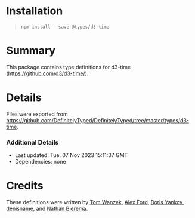 # Installation

> `npm install --save @types/d3-time`

# Summary

This package contains type definitions for d3-time (https://github.com/d3/d3-time/).

# Details

Files were exported from https://github.com/DefinitelyTyped/DefinitelyTyped/tree/master/types/d3-time.

### Additional Details

- Last updated: Tue, 07 Nov 2023 15:11:37 GMT
- Dependencies: none

# Credits

These definitions were written by [Tom Wanzek](https://github.com/tomwanzek), [Alex Ford](https://github.com/gustavderdrache), [Boris Yankov](https://github.com/borisyankov), [denisname](https://github.com/denisname), and [Nathan Bierema](https://github.com/Methuselah96).
